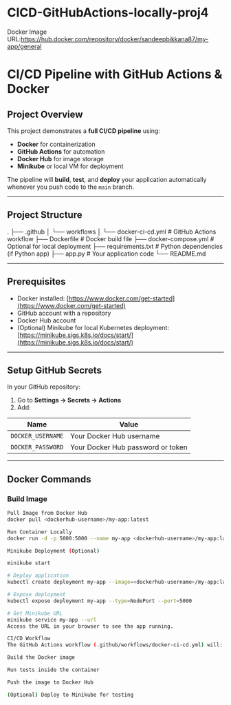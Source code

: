 # CICD-GitHubActions-locally-proj4
Docker Image URL:https://hub.docker.com/repository/docker/sandeepbikkana87/my-app/general


# CI/CD Pipeline with GitHub Actions & Docker

## Project Overview

This project demonstrates a **full CI/CD pipeline** using:

- **Docker** for containerization  
- **GitHub Actions** for automation  
- **Docker Hub** for image storage  
- **Minikube** or local VM for deployment  

The pipeline will **build**, **test**, and **deploy** your application automatically whenever you push code to the `main` branch.

---

## Project Structure

.
├── .github
│ └── workflows
│ └── docker-ci-cd.yml # GitHub Actions workflow
├── Dockerfile # Docker build file
├── docker-compose.yml # Optional for local deployment
├── requirements.txt # Python dependencies (if Python app)
├── app.py # Your application code
└── README.md

---

## Prerequisites

- Docker installed: [https://www.docker.com/get-started](https://www.docker.com/get-started)  
- GitHub account with a repository  
- Docker Hub account  
- (Optional) Minikube for local Kubernetes deployment: [https://minikube.sigs.k8s.io/docs/start/](https://minikube.sigs.k8s.io/docs/start/)  

---

## Setup GitHub Secrets

In your GitHub repository:

1. Go to **Settings → Secrets → Actions**  
2. Add:

| Name             | Value                       |
|-----------------|-----------------------------|
| `DOCKER_USERNAME` | Your Docker Hub username     |
| `DOCKER_PASSWORD` | Your Docker Hub password or token |

---

## Docker Commands

### Build Image

```bash
Pull Image from Docker Hub
docker pull <dockerhub-username>/my-app:latest

Run Container Locally
docker run -d -p 5000:5000 --name my-app <dockerhub-username>/my-app:latest

Minikube Deployment (Optional)

minikube start

# Deploy application
kubectl create deployment my-app --image=<dockerhub-username>/my-app:latest

# Expose deployment
kubectl expose deployment my-app --type=NodePort --port=5000

# Get Minikube URL
minikube service my-app --url
Access the URL in your browser to see the app running.

CI/CD Workflow
The GitHub Actions workflow (.github/workflows/docker-ci-cd.yml) will:

Build the Docker image

Run tests inside the container

Push the image to Docker Hub

(Optional) Deploy to Minikube for testing


